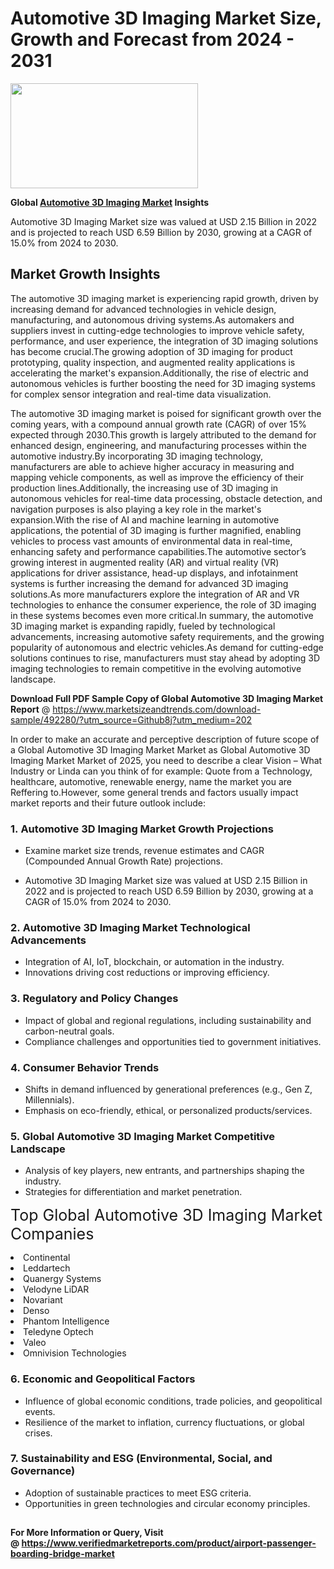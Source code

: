 <H1>Automotive 3D Imaging Market Size, Growth and Forecast from 2024 - 2031</H1><img class="aligncenter size-medium wp-image-584254" src="https://thirdeyenews.in/wp-content/uploads/2024/09/Global-Market-Research-300x168.jpeg" alt="" width="300" height="168" /><p><strong>Global&nbsp;<a href="https://www.marketsizeandtrends.com/download-sample/492280/?utm_source=Github8j?utm_medium=202">Automotive 3D Imaging Market</a> Insights</strong></p><p>Automotive 3D Imaging Market size was valued at USD 2.15 Billion in 2022 and is projected to reach USD 6.59 Billion by 2030, growing at a CAGR of 15.0% from 2024 to 2030.</p><p><h2>Market Growth Insights</h2> <p>The automotive 3D imaging market is experiencing rapid growth, driven by increasing demand for advanced technologies in vehicle design, manufacturing, and autonomous driving systems.As automakers and suppliers invest in cutting-edge technologies to improve vehicle safety, performance, and user experience, the integration of 3D imaging solutions has become crucial.The growing adoption of 3D imaging for product prototyping, quality inspection, and augmented reality applications is accelerating the market's expansion.Additionally, the rise of electric and autonomous vehicles is further boosting the need for 3D imaging systems for complex sensor integration and real-time data visualization.</p> <p>The automotive 3D imaging market is poised for significant growth over the coming years, with a compound annual growth rate (CAGR) of over 15% expected through 2030.This growth is largely attributed to the demand for enhanced design, engineering, and manufacturing processes within the automotive industry.By incorporating 3D imaging technology, manufacturers are able to achieve higher accuracy in measuring and mapping vehicle components, as well as improve the efficiency of their production lines.Additionally, the increasing use of 3D imaging in autonomous vehicles for real-time data processing, obstacle detection, and navigation purposes is also playing a key role in the market's expansion.With the rise of AI and machine learning in automotive applications, the potential of 3D imaging is further magnified, enabling vehicles to process vast amounts of environmental data in real-time, enhancing safety and performance capabilities.The automotive sector’s growing interest in augmented reality (AR) and virtual reality (VR) applications for driver assistance, head-up displays, and infotainment systems is further increasing the demand for advanced 3D imaging solutions.As more manufacturers explore the integration of AR and VR technologies to enhance the consumer experience, the role of 3D imaging in these systems becomes even more critical.In summary, the automotive 3D imaging market is expanding rapidly, fueled by technological advancements, increasing automotive safety requirements, and the growing popularity of autonomous and electric vehicles.As demand for cutting-edge solutions continues to rise, manufacturers must stay ahead by adopting 3D imaging technologies to remain competitive in the evolving automotive landscape.<p><span class=""><strong>Download Full PDF Sample Copy of Global Automotive 3D Imaging Market Report</strong> @ <a href="https://www.marketsizeandtrends.com/download-sample/492280/?utm_source=Github8j?utm_medium=202" target="_blank">https://www.marketsizeandtrends.com/download-sample/492280/?utm_source=Github8j?utm_medium=202</a></span></p><p>In order to make an accurate and perceptive description of future scope of a Global&nbsp;Automotive 3D Imaging Market Market as Global&nbsp;Automotive 3D Imaging Market Market of 2025, you need to describe a clear Vision &ndash; What Industry or Linda can you think of for example: Quote from a Technology, healthcare, automotive, renewable energy, name the market you are Reffering to.However, some general trends and factors usually impact market reports and their future outlook include:</p><h3>1.&nbsp;<strong>Automotive 3D Imaging Market Growth Projections</strong></h3><ul><li>Examine market size trends, revenue estimates and CAGR (Compounded Annual Growth Rate) projections.</li><li><p>Automotive 3D Imaging Market size was valued at USD 2.15 Billion in 2022 and is projected to reach USD 6.59 Billion by 2030, growing at a CAGR of 15.0% from 2024 to 2030.</p></li></ul><h3>2.&nbsp;<strong>Automotive 3D Imaging Market Technological Advancements</strong></h3><ul><li>Integration of AI, IoT, blockchain, or automation in the industry.</li><li>Innovations driving cost reductions or improving efficiency.</li></ul><h3>3.&nbsp;<strong>Regulatory and Policy Changes</strong></h3><ul><li>Impact of global and regional regulations, including sustainability and carbon-neutral goals.</li><li>Compliance challenges and opportunities tied to government initiatives.</li></ul><h3>4.&nbsp;<strong>Consumer Behavior Trends</strong></h3><ul><li>Shifts in demand influenced by generational preferences (e.g., Gen Z, Millennials).</li><li>Emphasis on eco-friendly, ethical, or personalized products/services.</li></ul><h3>5.&nbsp;<strong>Global Automotive 3D Imaging Market Competitive Landscape</strong></h3><ul><li>Analysis of key players, new entrants, and partnerships shaping the industry.</li><li>Strategies for differentiation and market penetration.</li></ul><p data-pm-slice="1 1 []"><span style="color: inherit; font-family: inherit; font-size: 25px;">Top Global Automotive 3D Imaging Market Companies</span></p><div class="" data-test-id=""><p><li>Continental</li><li> Leddartech</li><li> Quanergy Systems</li><li> Velodyne LiDAR</li><li> Novariant</li><li> Denso</li><li> Phantom Intelligence</li><li> Teledyne Optech</li><li> Valeo</li><li> Omnivision Technologies</li></p></div><h3>6.&nbsp;<strong>Economic and Geopolitical Factors</strong></h3><ul><li>Influence of global economic conditions, trade policies, and geopolitical events.</li><li>Resilience of the market to inflation, currency fluctuations, or global crises.</li></ul><h3>7.&nbsp;<strong>Sustainability and ESG (Environmental, Social, and Governance)</strong></h3><ul><li>Adoption of sustainable practices to meet ESG criteria.</li><li>Opportunities in green technologies and circular economy principles.</li></ul><h2><strong style="font-size: 14px;">For More Information or Query, Visit @&nbsp;</strong><a style="background-color: #ffffff; font-size: 14px;" href="https://www.marketsizeandtrends.com/report/automotive-3d-imaging-market/" target="_blank">https://www.verifiedmarketreports.com/product/airport-passenger-boarding-bridge-market</a></h2>